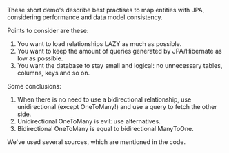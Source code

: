 These short demo's describe best practises to map entities with JPA, considering performance and data model consistency.

Points to consider are these:

1. You want to load relationships LAZY as much as possible.
2. You want to keep the amount of queries generated by JPA/Hibernate as low as possible.
3. You want the database to stay small and logical: no unnecessary tables, columns, keys and so on.

Some conclusions:

1. When there is no need to use a bidirectional relationship, use unidirectional (except OneToMany!) and use a query to fetch the other
   side.
2. Unidirectional OneToMany is evil: use alternatives.
3. Bidirectional OneToMany is equal to bidirectional ManyToOne.

We've used several sources, which are mentioned in the code.
